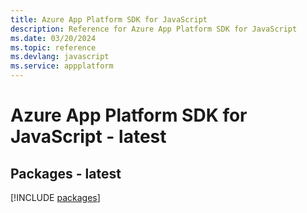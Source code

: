 ```yaml
---
title: Azure App Platform SDK for JavaScript
description: Reference for Azure App Platform SDK for JavaScript
ms.date: 03/20/2024
ms.topic: reference
ms.devlang: javascript
ms.service: appplatform
---
```

# Azure App Platform SDK for JavaScript - latest
## Packages - latest
[!INCLUDE [packages](app-platform-index.md)]